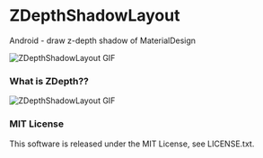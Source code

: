 ZDepthShadowLayout
==================

Android - draw z-depth shadow of MaterialDesign

![ZDepthShadowLayout GIF](https://github.com/ShogoMizumoto/ZDepthShadowLayout/blob/master/demo.gif)

### What is ZDepth??

![ZDepthShadowLayout GIF](https://github.com/ShogoMizumoto/ZDepthShadowLayout/blob/master/shadow_zdepth.png)

### MIT License

This software is released under the MIT License, see LICENSE.txt.
